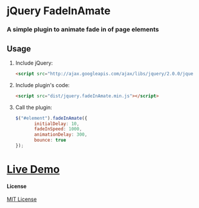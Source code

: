 # jQuery FadeInAmate

### A simple plugin to animate fade in of page elements


## Usage

1. Include jQuery:

	```html
	<script src="http://ajax.googleapis.com/ajax/libs/jquery/2.0.0/jquery.min.js"></script>
	```

2. Include plugin's code:

	```html
	<script src="dist/jquery.fadeInAmate.min.js"></script>
	```

3. Call the plugin:

	```javascript
	$("#element").fadeInAmate({
		   initialDelay: 10,
           fadeInSpeed: 1000,
           animationDelay: 300,
           bounce: true  
	});
	```


# [Live Demo](http://jforaker.github.io/jQuery-FadeInAmate/demo/)


#### License

[MIT License](http://zenorocha.mit-license.org/)

